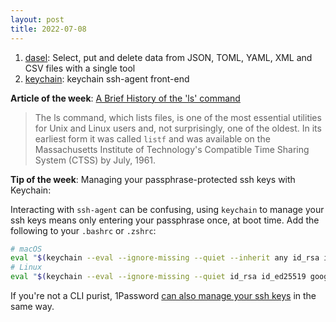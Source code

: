 ```yaml
---
layout: post
title: 2022-07-08
---
```


1. [dasel](https://github.com/TomWright/dasel): Select, put and delete data from JSON, TOML, YAML, XML and CSV files with a single tool
2. [keychain](https://github.com/funtoo/keychain): keychain ssh-agent front-end

**Article of the week**: [A Brief History of the 'ls' command](https://tldp.org/LDP/LG/issue48/fischer.html)

> The ls command, which lists files, is one of the most essential utilities for Unix and Linux users and, not surprisingly, one of the oldest. In its earliest form it was called `listf` and was available on the Massachusetts Institute of Technology's Compatible Time Sharing System (CTSS) by July, 1961.

**Tip of the week**: Managing your passphrase-protected ssh keys with Keychain:

Interacting with `ssh-agent` can be confusing, using `keychain` to manage your ssh keys means only entering your passphrase once, at boot time. Add the following to your `.bashrc` or `.zshrc`:

```sh
# macOS
eval "$(keychain --eval --ignore-missing --quiet --inherit any id_rsa id_ed25519 google_compute_engine)"
# Linux
eval "$(keychain --eval --ignore-missing --quiet id_rsa id_ed25519 google_compute_engine)"
```

If you're not a CLI purist, 1Password [can also manage your ssh keys](https://developer.1password.com/docs/ssh/agent/) in the same way.
